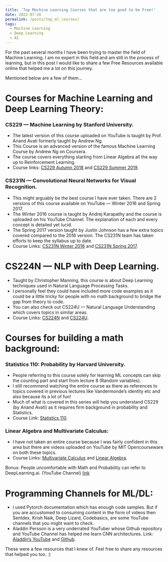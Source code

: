 ```yaml
---
title: 'Top Machine Learning Courses that are too good to be Free!'
date: 2022-07-26
permalink: /posts/top_ml_courses/
tags:
  - Machine Learning
  - Deep Learning
  - AI
---
```


For the past several months I have been trying to master the field of Machine Learning. I am no expert in this field and am still in the process of learning, but in this post I would like to share a few Free Resources available online that helped me a lot on this journey.

Mentioned below are a few of them…

Courses for Machine Learning and Deep Learning Theory:
=========
### CS229 — Machine Learning by Stanford University.

- The latest version of this course uploaded on YouTube is taught by Prof. Anand Avati formerly taught by Andrew Ng.
- This Course is an advanced version of the famous Machine Learning Course by Andrew Ng on Coursera.
- The course covers everything starting from Linear Algebra all the way up to Reinforcement Learning.
- Course links: [CS229 Autumn 2018](https://www.youtube.com/watch?v=jGwO_UgTS7I&list=PLoROMvodv4rMiGQp3WXShtMGgzqpfVfbU) and [CS229 Summer 2019](https://www.youtube.com/watch?v=KzH1ovd4Ots&list=PLoROMvodv4rNH7qL6-efu_q2_bPuy0adh).

### CS231N — Convolutional Neural Networks for Visual Recognition.

- This might arguably be the best course I have ever taken. There are 2 versions of this course available on YouTube — Winter 2016 and Spring 2017.
- The Winter 2016 course is taught by Andrej Karapathy and the course is uploaded on his YouTube Channel. The explanation of each and every concept is detailed yet lucid.
- The Spring 2017 version taught by Justin Johnson has a few extra topics covered compared to the 2016 version. The CS231N team has taken efforts to keep the syllabus up to date.
- Course Links: [CS231N Winter 2016](https://www.youtube.com/watch?v=NfnWJUyUJYU&list=PLkt2uSq6rBVctENoVBg1TpCC7OQi31AlC) and [CS231N Spring 2017](https://www.youtube.com/watch?v=vT1JzLTH4G4&list=PL3FW7Lu3i5JvHM8ljYj-zLfQRF3EO8sYv).


CS224N — NLP with Deep Learning.
=========
- Taught by Christopher Manning, this course is about Deep Learning techniques used in Natural Language Processing Tasks.
- I personally feel they could have included more code examples as it could be a little tricky for people with no math background to bridge the gap from theory to code.
- You can also check out CS224U — Natural Language Understanding which covers topics in similar areas.
- Course Links: [CS224N](https://www.youtube.com/watch?v=8rXD5-xhemo&list=PLoROMvodv4rOhcuXMZkNm7j3fVwBBY42z) and [CS224U](https://www.youtube.com/watch?v=tZ_Jrc_nRJY&list=PLoROMvodv4rObpMCir6rNNUlFAn56Js20).


Courses for building a math background:
=========
### Statistics 110: Probability by Harvard University.
- People referring to this course solely for learning ML concepts can skip the counting part and start from lecture 8 (Random variables). 
- I still recommend watching the entire course as there as references to topics covered in previous lectures like Vandermonde’s identity etc and also because its a lot of fun!
- Much of what is covered in this series will help you understand CS229 (by Anand Avati) as it requires firm background in probability and Statistics.
- Course Link: [Statistics 110](https://www.youtube.com/watch?v=KbB0FjPg0mw&list=PL2SOU6wwxB0uwwH80KTQ6ht66KWxbzTIo).

### Linear Algebra and Multivariate Calculus:
- I have not taken an entire course because I was fairly confident in this area but there are videos uploaded on YouTube by MIT Opencourseware on both these topics.
- Course Links: [Multivariate Calculus](https://www.youtube.com/watch?v=PxCxlsl_YwY&list=PL4C4C8A7D06566F38) and [Linear Algebra](https://www.youtube.com/watch?v=ZK3O402wf1c&list=PL49CF3715CB9EF31D&index=1).

Bonus: People uncomfortable with Math and Probability can refer to DeepLearning.ai. (YouTube Channel) [link](https://www.youtube.com/c/Deeplearningai)

Programming Channels for ML/DL:
=========
- I used Pytorch documentation which has enough code samples. But if you are accustomed to consuming content in the form of videos then Sentdex, Krish Naik, Deep Lizard, Codebasics, are some YouTube channels that you might want to check.
- Aladdin Persson is a very underrated YouTuber whose Github repository and YouTube Channel has helped me learn CNN architectures. Link: [Aladdin’s YouTube](https://www.youtube.com/c/AladdinPersson) and [Github](https://github.com/aladdinpersson).

These were a few resources that I knew of. Feel free to share any resources that helped you too. :)